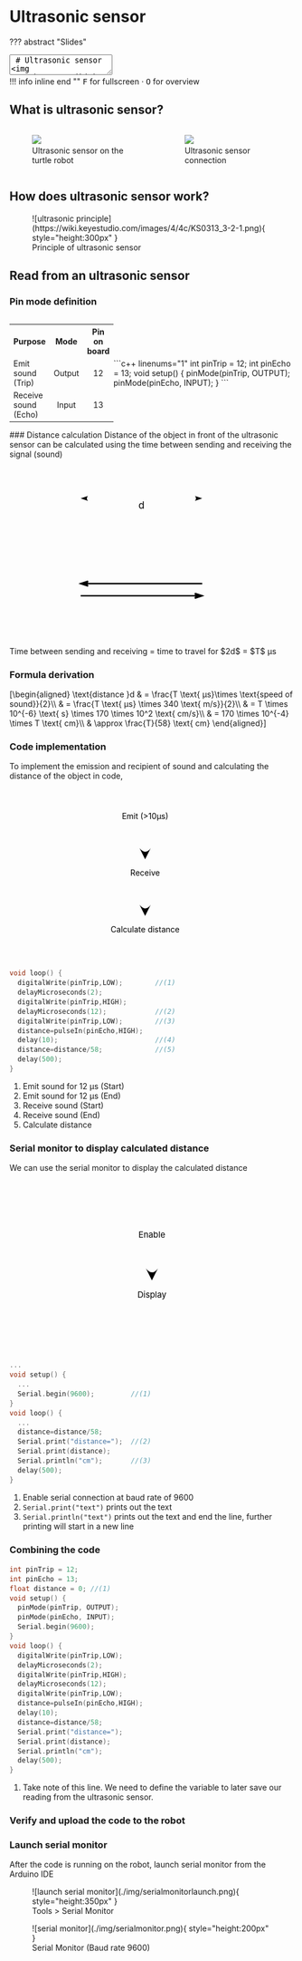 # Ultrasonic sensor

??? abstract "Slides"
    <div class="reveal deck1">
      <div class="slides">
        <section data-markdown>
          <textarea data-template>
            # Ultrasonic sensor
            ![ultrasonic sensor](https://wiki.keyestudio.com/images/a/aa/KS0313_3-2-2.png){ style="height:200px" }
            ---
            ## Principle of ultrasonic sensor (echo)
            ![ultrasonic principle](https://wiki.keyestudio.com/images/4/4c/KS0313_3-2-1.png){ style="height:300px" }
            ---
            ## Connection of ultrasonic sensor to the board
            ![ultrasonic connection](https://wiki.keyestudio.com/images/0/0e/Ks0364_-_connection_7.png){ style="height:300px" }
            ---
            ![ultrasonic principle](https://wiki.keyestudio.com/images/4/4c/KS0313_3-2-1.png){ style="height:300px" }
            <div style="display:flex;flex-direction:row">
              <div style="flex-grow:1">
                <table>
                  <tr>
                    <th style="text-align: left;">Purpose</th>
                    <th style="text-align: center;">Mode</th>
                    <th style="text-align: center;">Pin on board</th>
                  </tr>
                  <tr>
                    <td style="text-align: left;">Emit sound (Trip)</td>
                    <td style="text-align: center;">Output</td>
                    <td style="text-align: center;">12</td>
                  </tr>
                  <tr>
                    <td style="text-align: left;">Receive sound (Echo)</td>
                    <td style="text-align: center;">Input</td>
                    <td style="text-align: center;">13</td>
                  </tr>
                </table>
              </div>
              <div style="flex-grow:1;display:flex;flex-direction:column;align-items:stretch;justify-content:center;">
                ```c++
                int pinTrip = 12;
                int pinEcho = 13;
                void setup() {
                  pinMode(pinTrip, OUTPUT);
                  pinMode(pinEcho, INPUT);
                }
                ```
              </div>
            </div>
            ---
            ## Distance calculation 
            Distance of the object in front of the ultrasonic sensor can be calculated using the time between sending and receiving the signal (sound)
            ---
            <svg viewBox="0 0 493 269" style="height:400px">
              <image href="https://wiki.keyestudio.com/images/4/4c/KS0313_3-2-1.png"/>
              <path d="M 350,200 l -250,0" style="fill:none;stroke:black;stroke-width:3px" />
              <path d="M 100,200 l 15,-5 c 0,0 -5,5 0,10 l -15,-5 z" style="fill:black;stroke:black;stroke-width:3px" />
              <path d="M 100,225 l 250,0" style="fill:none;stroke:black;stroke-width:3px" />
              <path d="M 350,225 l -15,-5 c 0,0 5,5 0,10 l 15,-5 z" style="fill:black;stroke:black;stroke-width:3px" />
              <path d="M 350,25 l -250,0" style="fill:none;stroke:var(--r-main-color);stroke-width:3px" />
              <path d="M 100,25 l 15,-5 c 0,0 -5,5 0,10 l -15,-5 z" style="fill:var(--r-main-color);stroke:var(--r-main-color);stroke-width:3px" />
              <path d="M 350,25 l -15,-5 c 0,0 5,5 0,10 l 15,-5 z" style="fill:var(--r-main-color);stroke:var(--r-main-color);stroke-width:3px" />
              <text x="225" y="30" dominant-baseline="hanging" text-anchor="middle" style="font-size:20px">d</text>
            </svg>
            Time between sending and receiving
            <br>= time to travel for $2d$ = $T$ &micro;s
            ---
            ### Formula derivation
            <p></p>
            \\[\begin{aligned}
            \text{distance }d &amp; = \frac{T \text{ &micro;s}\times \text{speed of sound}}{2}\\\\
            &amp; = \frac{T \text{ &micro;s} \times 340 \text{ m/s}}{2}\\\\
            &amp; = T \times 10^{-6} \text{ s} \times 170 \times 10^2 \text{ cm/s}\\\\
            &amp; = 170 \times 10^{-4} \times T \text{ cm}\\\\
            &amp; \approx \frac{T}{58} \text{ cm}
            \end{aligned}\\]
            ---
            To implement the emission and recipient of sound and calculating the distance of the object in code,
            <div style="display:flex;flex-direction:row">
              <div style="flex-grow:1">
                <svg viewBox="-200 0 400 600" style="height:500px">
                  <style>.block { fill: var(--r-main-color); } .line { fill: var(--r-main-color); stroke: var(--r-main-color); }</style>
                  <text x="0" y="100" text-anchor="middle" dominant-baseline="middle" class="block">Emit (>10&micro;s)</text>
                  <text x="0" y="300" text-anchor="middle" dominant-baseline="middle" class="block">Receive</text>
                  <text x="0" y="500" text-anchor="middle" dominant-baseline="middle" class="block">Calculate distance</text>
                  <path d="M 0,150 l 0,100 l -10,-20 c 0,0 10,15 20,0 l -10,20" class="line"/>
                  <path d="M 0,350 l 0,100 l -10,-20 c 0,0 10,15 20,0 l -10,20"  class="line"/>
                </svg>
              </div>
              <div style="flex-grow:1;display:flex;flex-direction:column;align-items:stretch;justify-content:center;">
                ```c++
                void loop() {
                  digitalWrite(pinTrip,LOW);
                  delayMicroseconds(2);
                  digitalWrite(pinTrip,HIGH);
                  delayMicroseconds(12);
                  digitalWrite(pinTrip,LOW);
                  distance=pulseIn(pinEcho,HIGH);
                  delay(10);
                  distance=distance/58;
                  delay(500);
                }
                ```
              </div>
            </div>
            ---
            To implement the emission and recipient of sound and calculating the distance of the object in code,
            <div style="display:flex;flex-direction:row">
              <div style="flex-grow:1">
                <svg viewBox="-200 0 400 600" style="height:500px">
                  <style>.block { fill: var(--r-main-color); } .line { fill: var(--r-main-color); stroke: var(--r-main-color); }</style>
                  <rect x="-200" y="50" width="400" height="100" fill="yellow"/>
                  <text x="0" y="100" text-anchor="middle" dominant-baseline="middle" class="block">Emit (>10&micro;s)</text>
                  <text x="0" y="300" text-anchor="middle" dominant-baseline="middle" class="block">Receive</text>
                  <text x="0" y="500" text-anchor="middle" dominant-baseline="middle" class="block">Calculate distance</text>
                  <path d="M 0,150 l 0,100 l -10,-20 c 0,0 10,15 20,0 l -10,20" class="line"/>
                  <path d="M 0,350 l 0,100 l -10,-20 c 0,0 10,15 20,0 l -10,20"  class="line"/>
                </svg>
              </div>
              <div style="flex-grow:1;display:flex;flex-direction:column;align-items:stretch;justify-content:center;">
                ```c++ hl_lines="2-5"
                void loop() {
                  digitalWrite(pinTrip,LOW);
                  delayMicroseconds(2);
                  digitalWrite(pinTrip,HIGH);
                  delayMicroseconds(12);
                  digitalWrite(pinTrip,LOW);
                  distance=pulseIn(pinEcho,HIGH);
                  delay(10);
                  distance=distance/58;
                  delay(500);
                }
                ```
              </div>
            </div>
            ---
            To implement the emission and recipient of sound and calculating the distance of the object in code,
            <div style="display:flex;flex-direction:row">
              <div style="flex-grow:1">
                <svg viewBox="-200 0 400 600" style="height:500px">
                  <style>.block { fill: var(--r-main-color); } .line { fill: var(--r-main-color); stroke: var(--r-main-color); }</style>
                  <rect x="-200" y="250" width="400" height="100" fill="yellow"/>
                  <text x="0" y="100" text-anchor="middle" dominant-baseline="middle" class="block">Emit (>10&micro;s)</text>
                  <text x="0" y="300" text-anchor="middle" dominant-baseline="middle" class="block">Receive</text>
                  <text x="0" y="500" text-anchor="middle" dominant-baseline="middle" class="block">Calculate distance</text>
                  <path d="M 0,150 l 0,100 l -10,-20 c 0,0 10,15 20,0 l -10,20" class="line"/>
                  <path d="M 0,350 l 0,100 l -10,-20 c 0,0 10,15 20,0 l -10,20"  class="line"/>
                </svg>
              </div>
              <div style="flex-grow:1;display:flex;flex-direction:column;align-items:stretch;justify-content:center;">
                ```c++ hl_lines="6-8"
                void loop() {
                  digitalWrite(pinTrip,LOW);
                  delayMicroseconds(2);
                  digitalWrite(pinTrip,HIGH);
                  delayMicroseconds(12);
                  digitalWrite(pinTrip,LOW);
                  distance=pulseIn(pinEcho,HIGH);
                  delay(10);
                  distance=distance/58;
                  delay(500);
                }
                ```
              </div>
            </div>
            ---
            To implement the emission and recipient of sound and calculating the distance of the object in code,
            <div style="display:flex;flex-direction:row">
              <div style="flex-grow:1">
                <svg viewBox="-200 0 400 600" style="height:500px">
                  <style>.block { fill: var(--r-main-color); } .line { fill: var(--r-main-color); stroke: var(--r-main-color); }</style>
                  <rect x="-200" y="450" width="400" height="100" fill="yellow"/>
                  <text x="0" y="100" text-anchor="middle" dominant-baseline="middle" class="block">Emit (>10&micro;s)</text>
                  <text x="0" y="300" text-anchor="middle" dominant-baseline="middle" class="block">Receive</text>
                  <text x="0" y="500" text-anchor="middle" dominant-baseline="middle" class="block">Calculate distance</text>
                  <path d="M 0,150 l 0,100 l -10,-20 c 0,0 10,15 20,0 l -10,20" class="line"/>
                  <path d="M 0,350 l 0,100 l -10,-20 c 0,0 10,15 20,0 l -10,20"  class="line"/>
                </svg>
              </div>
              <div style="flex-grow:1;display:flex;flex-direction:column;align-items:stretch;justify-content:center;">
                ```c++ hl_lines="9-10"
                void loop() {
                  digitalWrite(pinTrip,LOW);
                  delayMicroseconds(2);
                  digitalWrite(pinTrip,HIGH);
                  delayMicroseconds(12);
                  digitalWrite(pinTrip,LOW);
                  distance=pulseIn(pinEcho,HIGH);
                  delay(10);
                  distance=distance/58;
                  delay(500);
                }
                ```
              </div>
            </div>
            ---
            We can use the serial monitor to display the reading of ultrasonic and the distance calculated
            <div style="display:flex;flex-direction:row">
              <div style="flex-grow:1">
                <svg viewBox="-200 0 400 400" style="height:300px">
                  <style>.block { fill: var(--r-main-color); } .line { fill: var(--r-main-color); stroke: var(--r-main-color); }</style>
                  <text x="0" y="100" text-anchor="middle" dominant-baseline="middle" class="block">Enable</text>
                  <text x="0" y="300" text-anchor="middle" dominant-baseline="middle" class="block">Display</text>
                  <path d="M 0,150 l 0,100 l -10,-20 c 0,0 10,15 20,0 l -10,20" class="line"/>
                </svg>
              </div>
              <div style="flex-grow:1;display:flex;flex-direction:column;align-items:stretch;justify-content:center;">
                ```c++
                ...
                void setup() {
                  ...
                  Serial.begin(9600);
                }
                void loop() {
                  ...
                  distance=distance/58;
                  Serial.print("distance=");
                  Serial.print(distance);
                  Serial.println("cm");
                  delay(500);
                }
                ```
              </div>
            </div>
            ---
            We can use the serial monitor to display the reading of ultrasonic and the distance calculated
            <div style="display:flex;flex-direction:row">
              <div style="flex-grow:1">
                <svg viewBox="-200 0 400 400" style="height:300px">
                  <style>.block { fill: var(--r-main-color); } .line { fill: var(--r-main-color); stroke: var(--r-main-color); }</style>
                  <rect x="-200" y="50" width="400" height="100" fill="yellow"/>
                  <text x="0" y="100" text-anchor="middle" dominant-baseline="middle" class="block">Enable</text>
                  <text x="0" y="300" text-anchor="middle" dominant-baseline="middle" class="block">Display</text>
                  <path d="M 0,150 l 0,100 l -10,-20 c 0,0 10,15 20,0 l -10,20" class="line"/>
                </svg>
              </div>
              <div style="flex-grow:1;display:flex;flex-direction:column;align-items:stretch;justify-content:center;">
                ```c++ hl_lines="4"
                ...
                void setup() {
                  ...
                  Serial.begin(9600);
                }
                void loop() {
                  ...
                  distance=distance/58;
                  Serial.print("distance=");
                  Serial.print(distance);
                  Serial.println("cm");
                  delay(500);
                }
                ```
              </div>
            </div>
            ---
            We can use the serial monitor to display the calculated distance
            <div style="display:flex;flex-direction:row">
              <div style="flex-grow:1">
                <svg viewBox="-200 0 400 400" style="height:300px">
                  <style>.block { fill: var(--r-main-color); } .line { fill: var(--r-main-color); stroke: var(--r-main-color); }</style>
                  <rect x="-200" y="250" width="400" height="100" fill="yellow"/>
                  <text x="0" y="100" text-anchor="middle" dominant-baseline="middle" class="block">Enable</text>
                  <text x="0" y="300" text-anchor="middle" dominant-baseline="middle" class="block">Display</text>
                  <path d="M 0,150 l 0,100 l -10,-20 c 0,0 10,15 20,0 l -10,20" class="line"/>
                </svg>
              </div>
              <div style="flex-grow:1;display:flex;flex-direction:column;align-items:stretch;justify-content:center;">
                ```c++ hl_lines="9-11"
                ...
                void setup() {
                  ...
                  Serial.begin(9600);
                }
                void loop() {
                  ...
                  distance=distance/58;
                  Serial.print("distance=");
                  Serial.print(distance);
                  Serial.println("cm");
                  delay(500);
                }
                ```
              </div>
            </div>
            ---
            The full code will look like this:
            ```c++ hl_lines="3"
            int pinTrip = 12;
            int pinEcho = 13;
            float distance = 0;
            void setup() {
              pinMode(pinTrip, OUTPUT);
              pinMode(pinEcho, INPUT);
              Serial.begin(9600);
            }
            void loop() {
              digitalWrite(pinTrip,LOW);
              delayMicroseconds(2);
              digitalWrite(pinTrip,HIGH);
              delayMicroseconds(12);
              digitalWrite(pinTrip,LOW);
              distance=pulseIn(pinEcho,HIGH);
              delay(10);
              distance=distance/58;
              Serial.print("distance=");
              Serial.print(distance);
              Serial.println("cm");
              delay(500);
            }
            ```
            ---
            Now verify and upload the code to the robot
            ---
            After the code is running on the robot, launch serial monitor from the Arduino IDE
            <div style="display:flex;flex-direction:row;align-items:center">
              <div style="text-align:center">
                ![launch serial monitor](./img/serialmonitorlaunch.png){ style="height:350px" }
                <br>Tools > Serial Monitor
              </div>
              <div style="text-align:center">
                ![serial monitor](./img/serialmonitor.png){ style="height:200px" }
                <br>Serial Monitor (Baud rate 9600)
              </div>
            </div>
          </textarea>
        </section>
      </div>
    </div>
    !!! info inline end ""
        <kbd>F</kbd> for fullscreen &middot;
        <kbd>O</kbd> for overview

## What is ultrasonic sensor?
<div style="display:flex;flex-direction:row;align-items:center">
<figure markdown>
<img src="https://wiki.keyestudio.com/images/a/aa/KS0313_3-2-2.png" style="height:150px" />
<figcaption>Ultrasonic sensor on the turtle robot</figcaption>
</figure>
<figure markdown>
<img src="https://wiki.keyestudio.com/images/0/0e/Ks0364_-_connection_7.png" style="height:200px" />
<figcaption>Ultrasonic sensor connection</figcaption>
</figure>
</div>


## How does ultrasonic sensor work?
<figure markdown>
![ultrasonic principle](https://wiki.keyestudio.com/images/4/4c/KS0313_3-2-1.png){ style="height:300px" }
<figcaption>Principle of ultrasonic sensor</figcaption>
</figure>

## Read from an ultrasonic sensor
### Pin mode definition
<div style="display:flex;flex-direction:row">
  <div style="flex-grow:1">
    <table>
      <tr>
        <th style="text-align: left;">Purpose</th>
        <th style="text-align: center;">Mode</th>
        <th style="text-align: center;">Pin on board</th>
      </tr>
      <tr>
        <td style="text-align: left;">Emit sound (Trip)</td>
        <td style="text-align: center;">Output</td>
        <td style="text-align: center;">12</td>
      </tr>
      <tr>
        <td style="text-align: left;">Receive sound (Echo)</td>
        <td style="text-align: center;">Input</td>
        <td style="text-align: center;">13</td>
      </tr>
    </table>
  </div>
  <div style="flex-grow:1;display:flex;flex-direction:column;align-items:stretch;justify-content:center;">
    ```c++ linenums="1"
    int pinTrip = 12;
    int pinEcho = 13;
    void setup() {
      pinMode(pinTrip, OUTPUT);
      pinMode(pinEcho, INPUT);
    }
    ```
  </div>
</div>
### Distance calculation
Distance of the object in front of the ultrasonic sensor can be calculated using the time between sending and receiving the signal (sound)
<figure>
<svg viewBox="0 0 493 269" style="height:300px">
  <image href="https://wiki.keyestudio.com/images/4/4c/KS0313_3-2-1.png"/>
  <path d="M 350,200 l -250,0" style="fill:none;stroke:black;stroke-width:3px" />
  <path d="M 100,200 l 15,-5 c 0,0 -5,5 0,10 l -15,-5 z" style="fill:black;stroke:black;stroke-width:3px" />
  <path d="M 100,225 l 250,0" style="fill:none;stroke:black;stroke-width:3px" />
  <path d="M 350,225 l -15,-5 c 0,0 5,5 0,10 l 15,-5 z" style="fill:black;stroke:black;stroke-width:3px" />
  <path d="M 350,25 l -250,0" style="fill:none;stroke:var(--r-main-color);stroke-width:3px" />
  <path d="M 100,25 l 15,-5 c 0,0 -5,5 0,10 l -15,-5 z" style="fill:var(--r-main-color);stroke:var(--r-main-color);stroke-width:3px" />
  <path d="M 350,25 l -15,-5 c 0,0 5,5 0,10 l 15,-5 z" style="fill:var(--r-main-color);stroke:var(--r-main-color);stroke-width:3px" />
  <text x="225" y="30" dominant-baseline="hanging" text-anchor="middle" style="font-size:20px">d</text>
</svg>
</figure>
Time between sending and receiving = time to travel for $2d$ = $T$ &micro;s

### Formula derivation

\[\begin{aligned}
\text{distance }d &amp; = \frac{T \text{ &micro;s}\times \text{speed of sound}}{2}\\\\
&amp; = \frac{T \text{ &micro;s} \times 340 \text{ m/s}}{2}\\\\
&amp; = T \times 10^{-6} \text{ s} \times 170 \times 10^2 \text{ cm/s}\\\\
&amp; = 170 \times 10^{-4} \times T \text{ cm}\\\\
&amp; \approx \frac{T}{58} \text{ cm}
\end{aligned}\]

### Code implementation
To implement the emission and recipient of sound and calculating the distance of the object in code,
<figure>
  <svg viewBox="-200 50 400 300" style="height:300px">
    <style>.block { fill: var(--r-main-color); } .line { fill: var(--r-main-color); stroke: var(--r-main-color); }</style>
    <text x="0" y="100" text-anchor="middle" dominant-baseline="middle" class="block">Emit (>10&micro;s)</text>
    <text x="0" y="200" text-anchor="middle" dominant-baseline="middle" class="block">Receive</text>
    <text x="0" y="300" text-anchor="middle" dominant-baseline="middle" class="block">Calculate distance</text>
    <path d="M 0,125 l 0,50 l -10,-20 c 0,0 10,15 20,0 l -10,20" class="line"/>
    <path d="M 0,225 l 0,50 l -10,-20 c 0,0 10,15 20,0 l -10,20"  class="line"/>
  </svg>
</figure>

```c++ linenums="1"
void loop() {
  digitalWrite(pinTrip,LOW);        //(1)
  delayMicroseconds(2);
  digitalWrite(pinTrip,HIGH);
  delayMicroseconds(12);            //(2)
  digitalWrite(pinTrip,LOW);        //(3)
  distance=pulseIn(pinEcho,HIGH);
  delay(10);                        //(4)
  distance=distance/58;             //(5)
  delay(500);
}
```

1. Emit sound for 12 &micro;s (Start)
2. Emit sound for 12 &micro;s (End)
3. Receive sound (Start)
4. Receive sound (End)
5. Calculate distance

### Serial monitor to display calculated distance
We can use the serial monitor to display the calculated distance
<figure>
  <svg viewBox="-200 50 400 200" style="height:300px">
    <style>.block { fill: var(--r-main-color); } .line { fill: var(--r-main-color); stroke: var(--r-main-color); }</style>
    <text x="0" y="100" text-anchor="middle" dominant-baseline="middle" class="block">Enable</text>
    <text x="0" y="200" text-anchor="middle" dominant-baseline="middle" class="block">Display</text>
    <path d="M 0,125 l 0,50 l -10,-20 c 0,0 10,15 20,0 l -10,20" class="line"/>
  </svg>
</figure>

```c++ linenums="1"
...
void setup() {
  ...
  Serial.begin(9600);         //(1)
}
void loop() {
  ...
  distance=distance/58;
  Serial.print("distance=");  //(2)
  Serial.print(distance);
  Serial.println("cm");       //(3)
  delay(500);
}
```

1. Enable serial connection at baud rate of 9600
2. `Serial.print("text")` prints out the text
3. `Serial.println("text")` prints out the text and end the line, further printing will start in a new line

### Combining the code
```c++
int pinTrip = 12;
int pinEcho = 13;
float distance = 0; //(1)
void setup() {
  pinMode(pinTrip, OUTPUT);
  pinMode(pinEcho, INPUT);
  Serial.begin(9600);
}
void loop() {
  digitalWrite(pinTrip,LOW);
  delayMicroseconds(2);
  digitalWrite(pinTrip,HIGH);
  delayMicroseconds(12);
  digitalWrite(pinTrip,LOW);
  distance=pulseIn(pinEcho,HIGH);
  delay(10);
  distance=distance/58;
  Serial.print("distance=");
  Serial.print(distance);
  Serial.println("cm");
  delay(500);
}
```

1. Take note of this line. We need to define the variable to later save our reading from the ultrasonic sensor.

### Verify and upload the code to the robot

### Launch serial monitor
After the code is running on the robot, launch serial monitor from the Arduino IDE
<figure markdown>
![launch serial monitor](./img/serialmonitorlaunch.png){ style="height:350px" }
<figcaption>Tools > Serial Monitor</figcaption>
</figure>
<figure markdown>
![serial monitor](./img/serialmonitor.png){ style="height:200px" }
<figcaption>Serial Monitor (Baud rate 9600)</figcaption>
</figure>
